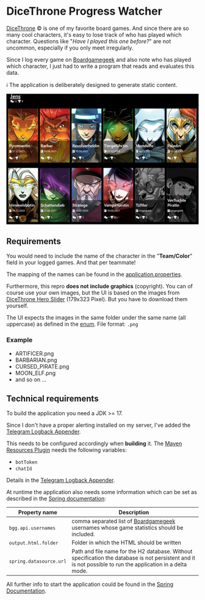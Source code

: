 # DiceThrone Progress Watcher

[DiceThrone](https://shop.dicethrone.com/) &copy; is one of my favorite board games. 
And since there are so many cool characters, it's easy to lose track of who has played which character. 
Questions like "*Have I played this one before?*" are not uncommon, especially if you only meet irregularly.

Since I log every game on [Boardgamegeek](https://boardgamegeek.com/) and also note who has played which character, 
I just had to write a program that reads and evaluates this data.

:information_source: The application is deliberately designed to generate static content.

![Screenshot of the app](doc/overview.png)

## Requirements
You would need to include the name of the character in the "**Team/Color**" field in your logged games. And that per teammate!

The mapping of the names can be found in the [application.properties](src/main/resources/application.properties).

Furthermore, this repro **does not include graphics** (copyright). 
You can of course use your own images, but the UI is based on the images from [DiceThrone Hero Slider](https://shop.dicethrone.com/pages/heroes) (179x323 Pixel). 
But you have to download them yourself.

The UI expects the images in the same folder under the same name (all uppercase) as defined in the [enum](src/main/java/de/agiehl/games/dt/generator/model/PlayableCharacters.java).
File format: `.png`

### Example
* ARTIFICER.png
* BARBARIAN.png
* CURSED_PIRATE.png
* MOON_ELF.png
* and so on ...


## Technical requirements
To build the application you need a JDK >= 17. 

Since I don't have a proper alerting installed on my server, I've added the [Telegram Logback Appender](https://github.com/paolodenti/telegram-logback).

This needs to be configured accordingly when **building** it. The [Maven Resources Plugin](https://maven.apache.org/plugins/maven-resources-plugin/examples/filter.html) needs the following variables:

* `botToken`
* `chatId`

Details in the [Telegram Logback Appender](https://github.com/paolodenti/telegram-logback).


At runtime the application also needs some information which can be set as described in the [Spring documentation](https://docs.spring.io/spring-boot/docs/current/reference/html/features.html#features.external-config):

| Property name  | Description | 
| ------------- | ------------- |
| `bgg.api.usernames`  | comma separated list of [Boardgamegeek](https://boardgamegeek.com/) usernames whose game statistics should be included. |
| `output.html.folder`  | Folder in which the HTML should be written  | 
| `spring.datasource.url` | Path and file name for the H2 database. Without specification the database is not persistent and it is not possible to run the application in a delta mode. |

All further info to start the application could be found in the [Spring Documentation](https://docs.spring.io/spring-boot/docs/current/reference/html/using.html#using.running-your-application).
